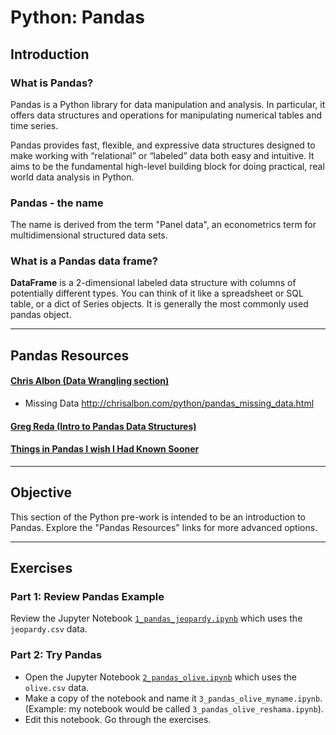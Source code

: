 # Python:  Pandas    

## Introduction
### What is Pandas?

Pandas is a Python library for data manipulation and analysis. In particular, it offers data structures and operations for manipulating numerical tables and time series.   

Pandas provides fast, flexible, and expressive data structures designed to make working with “relational” or “labeled” data both easy and intuitive. It aims to be the fundamental high-level building block for doing practical, real world data analysis in Python.

### Pandas - the name
The name is derived from the term "Panel data", an econometrics term for multidimensional structured data sets.  

### What is a Pandas data frame?  
**DataFrame** is a 2-dimensional labeled data structure with columns of potentially different types. You can think of it like a spreadsheet or SQL table, or a dict of Series objects. It is generally the most commonly used pandas object.

---

## Pandas Resources
#### [Chris Albon (Data Wrangling section)](http://chrisalbon.com/)  
* Missing Data http://chrisalbon.com/python/pandas_missing_data.html

#### [Greg Reda (Intro to Pandas Data Structures)](http://www.gregreda.com/2013/10/26/intro-to-pandas-data-structures/)  

#### [Things in Pandas I wish I Had Known Sooner](http://nbviewer.jupyter.org/github/rasbt/python_reference/blob/master/tutorials/things_in_pandas.ipynb?utm_source=Python+Weekly+Newsletter&utm_campaign=8416b188e6-Python_Weekly_Issue_176_January_29_2015&utm_medium=email&utm_term=0_9e26887fc5-8416b188e6-312716773#Selecting-NaN-Rows)
    
---

## Objective
This section of the Python pre-work is intended to be an introduction to Pandas.  Explore the "Pandas Resources" links for more advanced options.

---

## Exercises

### Part 1:  Review Pandas Example
Review the Jupyter Notebook [`1_pandas_jeopardy.ipynb`](python/pandas/1_pandas_jeopardy.ipynb) which uses the `jeopardy.csv` data.

### Part 2:  Try Pandas 
* Open the Jupyter Notebook [`2_pandas_olive.ipynb`](python/pandas/2_pandas_olive.ipynb) which uses the `olive.csv` data.
* Make a copy of the notebook and name it `3_pandas_olive_myname.ipynb`.  (Example:  my notebook would be called `3_pandas_olive_reshama.ipynb`).
* Edit this notebook.  Go through the exercises.

